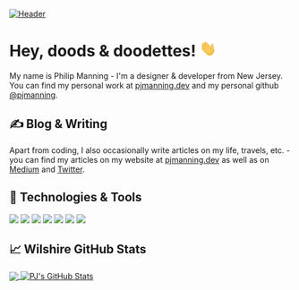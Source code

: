 [![Header](https://user-images.githubusercontent.com/1847324/158516605-804c895b-718e-4fb5-b6c3-0d4de4479759.png "Header")](https://pjmanning.dev/)

# Hey, doods & doodettes! <img src="https://raw.githubusercontent.com/pjmanning/pjmanning/main/wave.gif" width="30px">

My name is Philip Manning - I'm a designer & developer from New Jersey. 
<br/>You can find my personal work at [pjmanning.dev](https://pjmanning.dev) and my personal github [@pjmanning](https://github.com/pjmanning).

## &#x270d; Blog & Writing

Apart from coding, I also occasionally write articles on my life, travels, etc. - you can find my articles on my website at [pjmanning.dev](https://pjmanning.dev/) as well as on [Medium](https://medium.com/@pjmanning) and [Twitter](https://twitter.com/pj_manning).

## 🔧 Technologies & Tools
![](https://img.shields.io/badge/Code-JavaScript-informational?style=flat&logo=javascript&logoColor=white&color=2bbc8a)
![](https://img.shields.io/badge/Code-Vue-informational?style=flat&logo=vue.js&logoColor=white&color=2bbc8a)
![](https://img.shields.io/badge/Code-Nuxt-informational?style=flat&logo=nuxt.js&logoColor=white&color=2bbc8a)
![](https://img.shields.io/badge/Code-Tailwind-informational?style=flat&logo=tailwind&logoColor=white&color=2bbc8a)
![](https://img.shields.io/badge/Code-Swift-informational?style=flat&logo=swift&logoColor=white&color=2bbc8a)
![](https://img.shields.io/badge/Tools-XCode-informational?style=flat&logo=xcode&logoColor=white&color=2bbc8a)
![](https://img.shields.io/badge/Cloud-Firebase-informational?style=flat&logo=firebase&logoColor=white&color=2bbc8a)

## &#x1f4c8; Wilshire GitHub Stats

<a href="https://github.com/pjmanning-wilshire">
  <img align="center" src="https://github-readme-stats.vercel.app/api/top-langs/?username=pjmanning-wilshire&hide=java,html&count_private=true&theme=algolia" />
</a>
<a href="https://github.com/pjmanning-wilshire">
  <img align="center" src="https://github-readme-stats.vercel.app/api?username=pjmanning-wilshire&show_icons=true&line_height=27&count_private=true&theme=algolia" alt="PJ's GitHub Stats" />
</a>

<!-- <a href="https://github.com/pjmanning-wilshire/riskian">
  <img align="center" src="https://github-readme-stats.vercel.app/api/pin/?username=pjmanning-wilshire&repo=riskian&theme=algolia" />
</a> -->


<!-- <a href="https://github.com/pjmanning/riskian">
  <img align="center" src="https://github-readme-stats.vercel.app/api/pin/?username=pjmanning-wilshire&repo=riskian&theme=algolia" />
</a>     -->

<!-- links to social media icons -->

<!-- icons with padding -->

[1.1]: http://i.imgur.com/tXSoThF.png (twitter icon with padding)
[2.1]: http://i.imgur.com/0o48UoR.png (github icon with padding)

<!-- icons without padding -->

[1.2]: http://i.imgur.com/wWzX9uB.png (twitter icon without padding)
[2.2]: http://i.imgur.com/9I6NRUm.png (github icon without padding)

<!-- links to your social media accounts -->

[1]: https://twitter.com/pj_manning
[2]: https://github.com/pjmanning

<!-- Resources -->
<!-- Icons: https://simpleicons.org/ -->
<!-- GitHub Stats: https://github.com/anuraghazra/github-readme-stats -->
<!-- Emojis: https://emojipedia.org/emoji/ -->
<!-- HTML Emojis: https://www.fileformat.info/index.htm -->
<!-- Shields: https://shields.io/ -->
<!-- Awesome GitHub Profile README: https://github.com/abhisheknaiidu/awesome-github-profile-readme -->
<!-- Readme Design: https://github.com/MartinHeinz/MartinHeinz -->
